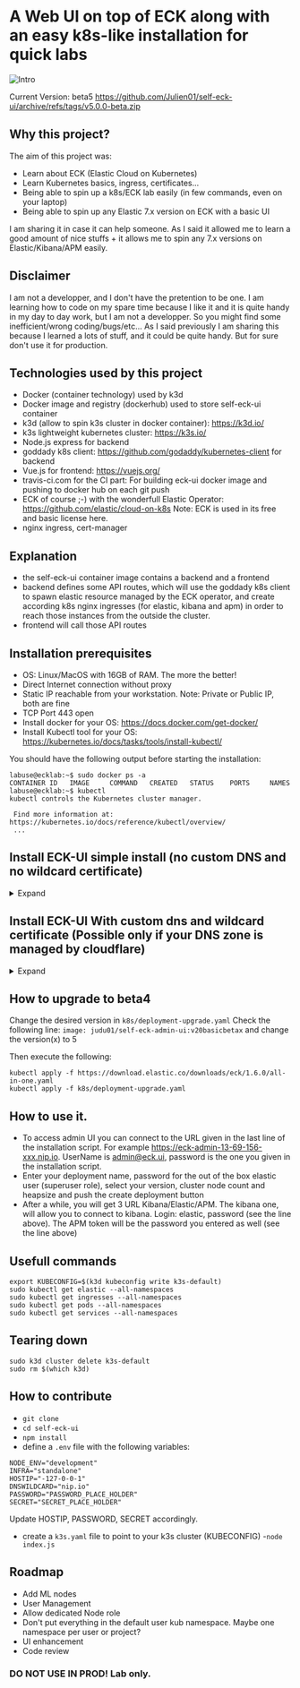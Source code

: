 # A Web UI on top of ECK along with an easy k8s-like installation for quick labs
![Intro](https://user-images.githubusercontent.com/43077255/118717509-73713880-b826-11eb-87a8-05ee8e80d0ba.JPG)

Current Version: beta5
https://github.com/Julien01/self-eck-ui/archive/refs/tags/v5.0.0-beta.zip

## Why this project?
The aim of this project was:
- Learn about ECK (Elastic Cloud on Kubernetes)
- Learn Kubernetes basics, ingress, certificates... 
- Being able to spin up a k8s/ECK lab easily (in few commands, even on your laptop)
- Being able to spin up any Elastic 7.x version on ECK with a basic UI

I am sharing it in case it can help someone.  As I said it allowed me to learn a good amount of nice stuffs + it allows me to spin any 7.x versions on Elastic/Kibana/APM easily.

## Disclaimer
I am not a developper, and I don't have the pretention to be one. I am learning how to code on my spare time because I like it and it is quite handy in my day to day work, but I am not a developper. So you might find some inefficient/wrong coding/bugs/etc... As I said previously I am sharing this because I learned a lots of stuff, and it could be quite handy. But for sure don't use it for production.

## Technologies used by this project
- Docker (container technology) used by k3d
- Docker image and registry (dockerhub) used to store self-eck-ui container
- k3d (allow to spin k3s cluster in docker container): https://k3d.io/
- k3s lightweight kubernetes cluster: https://k3s.io/
- Node.js express for backend
- goddady k8s client: https://github.com/godaddy/kubernetes-client for backend
- Vue.js for frontend: https://vuejs.org/
- travis-ci.com for the CI part: For building eck-ui docker image and pushing to docker hub on each git push
- ECK of course ;-) with the wonderfull Elastic Operator: https://github.com/elastic/cloud-on-k8s Note: ECK is used in its free and basic license here.
- nginx ingress, cert-manager

## Explanation
- the self-eck-ui container image contains a backend and a frontend
- backend defines some API routes, which will use the goddady k8s client to spawn elastic resource managed by the ECK operator, and create according k8s nginx ingresses (for elastic, kibana and apm) in order to reach those instances from the outside the cluster.
- frontend will call those API routes

## Installation prerequisites
- OS: Linux/MacOS with 16GB of RAM. The more the better!
- Direct Internet connection without proxy
- Static IP reachable from your workstation. Note: Private or Public IP, both are fine
- TCP Port 443 open
- Install docker for your OS: https://docs.docker.com/get-docker/
- Install Kubectl tool for your OS: https://kubernetes.io/docs/tasks/tools/install-kubectl/

You should have the following output before starting the installation:
```
labuse@ecklab:~$ sudo docker ps -a
CONTAINER ID   IMAGE     COMMAND   CREATED   STATUS    PORTS     NAMES
labuse@ecklab:~$ kubectl
kubectl controls the Kubernetes cluster manager.

 Find more information at: https://kubernetes.io/docs/reference/kubectl/overview/
 ...
 ```

## Install ECK-UI simple install (no custom DNS and no wildcard certificate)
<details>
    <summary>Expand</summary>
    <p>

```
Download latest release: https://github.com/Julien01/self-eck-ui/archive/refs/tags/v5.0.0-beta.zip
unzip self-eck-ui-4.0.0-beta.zip
cd self-eck-ui-4.0.0-beta
sudo chmod +x install.sh
sudo ./install.sh
```

- Installation:
    <details>
    <summary>Expected output</summary>
    <p>

    ```
    labuse@ecklab:~/self-eck-ui$  sudo ./install.sh
    Enter IP: (if you install locally you can use 127.0.0.1 If you install this on remote VM then use its IP)
    static reachable ip: 172.25.110.215
    Enter password for admin UI and admin@eck.ui user:
    Password:  Starting installation.....
    Preparing to install k3d into /usr/local/bin
    k3d installed into /usr/local/bin/k3d
    Run 'k3d --help' to see what you can do with it.
    INFO[0000] Prep: Network
    INFO[0000] Created network 'k3d-k3s-default' (582a9b040577baeed04413dff7c860829ec045c79284d1cccde6bacc018e5767)
    INFO[0000] Created volume 'k3d-k3s-default-images'
    INFO[0001] Creating node 'k3d-k3s-default-server-0'
    INFO[0002] Creating node 'k3d-k3s-default-agent-0'
    INFO[0002] Creating node 'k3d-k3s-default-agent-1'
    INFO[0002] Creating node 'k3d-k3s-default-agent-2'
    INFO[0002] Creating LoadBalancer 'k3d-k3s-default-serverlb'
    INFO[0002] Starting cluster 'k3s-default'
    INFO[0002] Starting servers...
    INFO[0002] Starting Node 'k3d-k3s-default-server-0'
    INFO[0008] Starting agents...
    INFO[0008] Starting Node 'k3d-k3s-default-agent-0'
    INFO[0021] Starting Node 'k3d-k3s-default-agent-1'
    INFO[0028] Starting Node 'k3d-k3s-default-agent-2'
    INFO[0036] Starting helpers...
    INFO[0036] Starting Node 'k3d-k3s-default-serverlb'
    INFO[0037] (Optional) Trying to get IP of the docker host and inject it into the cluster as 'host.k3d.internal' for easy access
    INFO[0039] Successfully added host record to /etc/hosts in 5/5 nodes and to the CoreDNS ConfigMap
    INFO[0039] Cluster 'k3s-default' created successfully!
    INFO[0039] --kubeconfig-update-default=false --> sets --kubeconfig-switch-context=false
    INFO[0039] You can now use it like this:
    kubectl config use-context k3d-k3s-default
    kubectl cluster-info
    namespace/ingress-nginx created
    serviceaccount/ingress-nginx created
    configmap/ingress-nginx-controller created
    clusterrole.rbac.authorization.k8s.io/ingress-nginx created
    clusterrolebinding.rbac.authorization.k8s.io/ingress-nginx created
    role.rbac.authorization.k8s.io/ingress-nginx created
    rolebinding.rbac.authorization.k8s.io/ingress-nginx created
    service/ingress-nginx-controller-admission created
    service/ingress-nginx-controller created
    deployment.apps/ingress-nginx-controller created
    Warning: admissionregistration.k8s.io/v1beta1 ValidatingWebhookConfiguration is deprecated in v1.16+, unavailable in v1.22+; use admissionregistration.k8s.io/v1 ValidatingWebhookConfiguration
    validatingwebhookconfiguration.admissionregistration.k8s.io/ingress-nginx-admission created
    clusterrole.rbac.authorization.k8s.io/ingress-nginx-admission created
    clusterrolebinding.rbac.authorization.k8s.io/ingress-nginx-admission created
    job.batch/ingress-nginx-admission-create created
    job.batch/ingress-nginx-admission-patch created
    role.rbac.authorization.k8s.io/ingress-nginx-admission created
    rolebinding.rbac.authorization.k8s.io/ingress-nginx-admission created
    serviceaccount/ingress-nginx-admission created
    namespace/elastic-system created
    serviceaccount/elastic-operator created
    secret/elastic-webhook-server-cert created
    configmap/elastic-operator created
    Warning: apiextensions.k8s.io/v1beta1 CustomResourceDefinition is deprecated in v1.16+, unavailable in v1.22+; use apiextensions.k8s.io/v1 CustomResourceDefinition
    customresourcedefinition.apiextensions.k8s.io/agents.agent.k8s.elastic.co created
    customresourcedefinition.apiextensions.k8s.io/apmservers.apm.k8s.elastic.co created
    customresourcedefinition.apiextensions.k8s.io/beats.beat.k8s.elastic.co created
    customresourcedefinition.apiextensions.k8s.io/elasticsearches.elasticsearch.k8s.elastic.co created
    customresourcedefinition.apiextensions.k8s.io/enterprisesearches.enterprisesearch.k8s.elastic.co created
    customresourcedefinition.apiextensions.k8s.io/kibanas.kibana.k8s.elastic.co created
    clusterrole.rbac.authorization.k8s.io/elastic-operator created
    clusterrole.rbac.authorization.k8s.io/elastic-operator-view created
    clusterrole.rbac.authorization.k8s.io/elastic-operator-edit created
    clusterrolebinding.rbac.authorization.k8s.io/elastic-operator created
    service/elastic-webhook-server created
    statefulset.apps/elastic-operator created
    Warning: admissionregistration.k8s.io/v1beta1 ValidatingWebhookConfiguration is deprecated in v1.16+, unavailable in v1.22+; use admissionregistration.k8s.io/v1 ValidatingWebhookConfiguration
    validatingwebhookconfiguration.admissionregistration.k8s.io/elastic-webhook.k8s.elastic.co created
    clusterrolebinding.rbac.authorization.k8s.io/serviceaccounts-cluster-admin created
    secret/env-secret created
    deployment.apps/self-eck-admin-ui created
    service/self-eck-admin-ui created
    Warning: extensions/v1beta1 Ingress is deprecated in v1.14+, unavailable in v1.22+; use networking.k8s.io/v1 Ingress
    Error from server (InternalError): error when creating "k8s/deployment-tmp.yaml": Internal error occurred: failed calling webhook "validate.nginx.ingress.kubernetes.io": Post "https://ingress-nginx-controller-admission.ingress-nginx.svc:443/extensions/v1beta1/ingresses?timeout=30s": dial tcp 10.43.255.118:443: connect: connection refused
    retrying it could be normal, indeed depending on the bandwidth, it can take up to 20m,  please be patient...
    clusterrolebinding.rbac.authorization.k8s.io/serviceaccounts-cluster-admin unchanged
    secret/env-secret configured
    deployment.apps/self-eck-admin-ui unchanged
    service/self-eck-admin-ui unchanged
    Warning: extensions/v1beta1 Ingress is deprecated in v1.14+, unavailable in v1.22+; use networking.k8s.io/v1 Ingress
    Error from server (InternalError): error when creating "k8s/deployment-tmp.yaml": Internal error occurred: failed calling webhook "validate.nginx.ingress.kubernetes.io": Post "https://ingress-nginx-controller-admission.ingress-nginx.svc:443/extensions/v1beta1/ingresses?timeout=30s": dial tcp 10.43.255.118:443: connect: connection refused
    retrying it could be normal, indeed depending on the bandwidth, it can take up to 20m,  please be patient...
    clusterrolebinding.rbac.authorization.k8s.io/serviceaccounts-cluster-admin unchanged
    secret/env-secret configured
    deployment.apps/self-eck-admin-ui unchanged
    service/self-eck-admin-ui unchanged
    Warning: extensions/v1beta1 Ingress is deprecated in v1.14+, unavailable in v1.22+; use networking.k8s.io/v1 Ingress
    Error from server (InternalError): error when creating "k8s/deployment-tmp.yaml": Internal error occurred: failed calling webhook "validate.nginx.ingress.kubernetes.io": Post "https://ingress-nginx-controller-admission.ingress-nginx.svc:443/extensions/v1beta1/ingresses?timeout=30s": dial tcp 10.43.255.118:443: connect: connection refused
    retrying it could be normal, indeed depending on the bandwidth, it can take up to 20m,  please be patient...
    clusterrolebinding.rbac.authorization.k8s.io/serviceaccounts-cluster-admin unchanged
    secret/env-secret configured
    deployment.apps/self-eck-admin-ui unchanged
    service/self-eck-admin-ui unchanged
    Warning: extensions/v1beta1 Ingress is deprecated in v1.14+, unavailable in v1.22+; use networking.k8s.io/v1 Ingress
    Error from server (InternalError): error when creating "k8s/deployment-tmp.yaml": Internal error occurred: failed calling webhook "validate.nginx.ingress.kubernetes.io": Post "https://ingress-nginx-controller-admission.ingress-nginx.svc:443/extensions/v1beta1/ingresses?timeout=30s": dial tcp 10.43.255.118:443: connect: connection refused
    retrying it could be normal, indeed depending on the bandwidth, it can take up to 20m,  please be patient...
    clusterrolebinding.rbac.authorization.k8s.io/serviceaccounts-cluster-admin unchanged
    secret/env-secret configured
    deployment.apps/self-eck-admin-ui unchanged
    service/self-eck-admin-ui unchanged
    Warning: extensions/v1beta1 Ingress is deprecated in v1.14+, unavailable in v1.22+; use networking.k8s.io/v1 Ingress
    Error from server (InternalError): error when creating "k8s/deployment-tmp.yaml": Internal error occurred: failed calling webhook "validate.nginx.ingress.kubernetes.io": Post "https://ingress-nginx-controller-admission.ingress-nginx.svc:443/extensions/v1beta1/ingresses?timeout=30s": dial tcp 10.43.255.118:443: connect: connection refused
    retrying it could be normal, indeed depending on the bandwidth, it can take up to 20m,  please be patient...
    clusterrolebinding.rbac.authorization.k8s.io/serviceaccounts-cluster-admin unchanged
    secret/env-secret configured
    deployment.apps/self-eck-admin-ui unchanged
    service/self-eck-admin-ui unchanged
    Warning: extensions/v1beta1 Ingress is deprecated in v1.14+, unavailable in v1.22+; use networking.k8s.io/v1 Ingress
    Error from server (InternalError): error when creating "k8s/deployment-tmp.yaml": Internal error occurred: failed calling webhook "validate.nginx.ingress.kubernetes.io": Post "https://ingress-nginx-controller-admission.ingress-nginx.svc:443/extensions/v1beta1/ingresses?timeout=30s": dial tcp 10.43.255.118:443: connect: connection refused
    retrying it could be normal, indeed depending on the bandwidth, it can take up to 20m,  please be patient...
    clusterrolebinding.rbac.authorization.k8s.io/serviceaccounts-cluster-admin unchanged
    secret/env-secret configured
    deployment.apps/self-eck-admin-ui unchanged
    service/self-eck-admin-ui unchanged
    Warning: extensions/v1beta1 Ingress is deprecated in v1.14+, unavailable in v1.22+; use networking.k8s.io/v1 Ingress
    ingress.extensions/eck-ui-ingress created
    To access admin UI you can connect to https://eck-admin-172-25-110-215.nip.io UserName:admin@eck.ui
    It can take up to 30min to have everything working
    ```
    </p>
    </details>



- [Login(1)](https://user-images.githubusercontent.com/43077255/119314076-93648a00-bc74-11eb-94b7-c229eb7db91b.mp4)
- [Login(2)](https://user-images.githubusercontent.com/43077255/119314147-aecf9500-bc74-11eb-8746-9e8c41e5e14c.mp4)

- [Create a deployment](https://user-images.githubusercontent.com/43077255/119314189-bf800b00-bc74-11eb-82aa-b2baa753cdf4.mp4)

- [Access kibana for a deployment](https://user-images.githubusercontent.com/43077255/119314256-d7f02580-bc74-11eb-9895-3735c6d13144.mp4)

- [Delete deployment](https://user-images.githubusercontent.com/43077255/119314335-ef2f1300-bc74-11eb-87d3-e1c7e86f3d59.mp4)

  </p>
    </details>





## Install ECK-UI With custom dns and wildcard certificate (Possible only if your DNS zone is managed by cloudflare)
<details>
    <summary>Expand</summary>
    <p>
If you own a dns domain and manage your zone on cloudflare, you can use wildcard cert with letsencrypt and DNS01 challenge so (you won't get the certificate warning anymore):
It works only with Cloudflare managed zones for now. You should be able to manage you DNS zone for free with cloudflare (free tier)

```
Download latest release here: https://github.com/Julien01/self-eck-ui/archive/refs/tags/v5.0.0-beta.zip
unzip self-eck-ui-4.0.0-beta.zip
cd self-eck-ui
sudo chmod +x installDNS.sh
sudo ./installDNS.sh
```

- Get your ip:

![ifconfig](https://user-images.githubusercontent.com/43077255/118718697-d8795e00-b827-11eb-8230-32ddcefdc9f4.JPG)


- [Cloudfare API Token creation](https://user-images.githubusercontent.com/43077255/119314408-01a94c80-bc75-11eb-8fff-59629630e056.mp4)

- [Cloudfare A entry and CNAME](https://user-images.githubusercontent.com/43077255/119314568-2f8e9100-bc75-11eb-813b-f20553e32c29.mp4)

- Installation:
    <details>
    <summary>Expected output</summary>
    <p>

    ```
    labuse@ecklab:~/self-eck-ui$ sudo ./installDNS.sh
    Enter WildCard DNS Domain
    DNS Domain: labdemo.myinfra.xyz
    Enter CloudfareAPI:
    API token: 3readacted-oredacted
    Enter Email:
    Email for lets encrypt contact: redacted@gmail.com
    Enter password for admin UI and admin@eck.ui user:
    Password: k3d v4.4.3 is already latest
    Run 'k3d --help' to see what you can do with it.
    INFO[0000] Prep: Network
    INFO[0000] Created network 'k3d-k3s-default' (c083fec56bea2d0186500e60414c4ec56766179c7c62e8b0a4c69bab84daa961)
    INFO[0000] Created volume 'k3d-k3s-default-images'
    INFO[0001] Creating node 'k3d-k3s-default-server-0'
    INFO[0001] Creating node 'k3d-k3s-default-agent-0'
    INFO[0001] Creating node 'k3d-k3s-default-agent-1'
    INFO[0001] Creating node 'k3d-k3s-default-agent-2'
    INFO[0001] Creating LoadBalancer 'k3d-k3s-default-serverlb'
    INFO[0001] Starting cluster 'k3s-default'
    INFO[0001] Starting servers...
    INFO[0001] Starting Node 'k3d-k3s-default-server-0'
    INFO[0011] Starting agents...
    INFO[0011] Starting Node 'k3d-k3s-default-agent-0'
    INFO[0024] Starting Node 'k3d-k3s-default-agent-1'
    INFO[0032] Starting Node 'k3d-k3s-default-agent-2'
    INFO[0040] Starting helpers...
    INFO[0040] Starting Node 'k3d-k3s-default-serverlb'
    INFO[0042] (Optional) Trying to get IP of the docker host and inject it into the cluster as 'host.k3d.internal' for easy access
    INFO[0048] Successfully added host record to /etc/hosts in 5/5 nodes and to the CoreDNS ConfigMap
    INFO[0048] Cluster 'k3s-default' created successfully!
    INFO[0048] --kubeconfig-update-default=false --> sets --kubeconfig-switch-context=false
    INFO[0048] You can now use it like this:
    kubectl config use-context k3d-k3s-default
    kubectl cluster-info
    namespace/ingress-nginx created
    serviceaccount/ingress-nginx created
    configmap/ingress-nginx-controller created
    clusterrole.rbac.authorization.k8s.io/ingress-nginx created
    clusterrolebinding.rbac.authorization.k8s.io/ingress-nginx created
    role.rbac.authorization.k8s.io/ingress-nginx created
    rolebinding.rbac.authorization.k8s.io/ingress-nginx created
    service/ingress-nginx-controller-admission created
    service/ingress-nginx-controller created
    deployment.apps/ingress-nginx-controller created
    Warning: admissionregistration.k8s.io/v1beta1 ValidatingWebhookConfiguration is deprecated in v1.16+, unavailable in v1.22+; use admissionregistration.k8s.io/v1 ValidatingWebhookConfiguration
    validatingwebhookconfiguration.admissionregistration.k8s.io/ingress-nginx-admission created
    clusterrole.rbac.authorization.k8s.io/ingress-nginx-admission created
    clusterrolebinding.rbac.authorization.k8s.io/ingress-nginx-admission created
    job.batch/ingress-nginx-admission-create created
    job.batch/ingress-nginx-admission-patch created
    role.rbac.authorization.k8s.io/ingress-nginx-admission created
    rolebinding.rbac.authorization.k8s.io/ingress-nginx-admission created
    serviceaccount/ingress-nginx-admission created
    namespace/elastic-system created
    serviceaccount/elastic-operator created
    secret/elastic-webhook-server-cert created
    configmap/elastic-operator created
    Warning: apiextensions.k8s.io/v1beta1 CustomResourceDefinition is deprecated in v1.16+, unavailable in v1.22+; use apiextensions.k8s.io/v1 CustomResourceDefinition
    customresourcedefinition.apiextensions.k8s.io/agents.agent.k8s.elastic.co created
    customresourcedefinition.apiextensions.k8s.io/apmservers.apm.k8s.elastic.co created
    customresourcedefinition.apiextensions.k8s.io/beats.beat.k8s.elastic.co created
    customresourcedefinition.apiextensions.k8s.io/elasticsearches.elasticsearch.k8s.elastic.co created
    customresourcedefinition.apiextensions.k8s.io/enterprisesearches.enterprisesearch.k8s.elastic.co created
    customresourcedefinition.apiextensions.k8s.io/kibanas.kibana.k8s.elastic.co created
    clusterrole.rbac.authorization.k8s.io/elastic-operator created
    clusterrole.rbac.authorization.k8s.io/elastic-operator-view created
    clusterrole.rbac.authorization.k8s.io/elastic-operator-edit created
    clusterrolebinding.rbac.authorization.k8s.io/elastic-operator created
    service/elastic-webhook-server created
    statefulset.apps/elastic-operator created
    Warning: admissionregistration.k8s.io/v1beta1 ValidatingWebhookConfiguration is deprecated in v1.16+, unavailable in v1.22+; use admissionregistration.k8s.io/v1 ValidatingWebhookConfiguration
    validatingwebhookconfiguration.admissionregistration.k8s.io/elastic-webhook.k8s.elastic.co created
    customresourcedefinition.apiextensions.k8s.io/certificaterequests.cert-manager.io created
    customresourcedefinition.apiextensions.k8s.io/certificates.cert-manager.io created
    customresourcedefinition.apiextensions.k8s.io/challenges.acme.cert-manager.io created
    customresourcedefinition.apiextensions.k8s.io/clusterissuers.cert-manager.io created
    customresourcedefinition.apiextensions.k8s.io/issuers.cert-manager.io created
    customresourcedefinition.apiextensions.k8s.io/orders.acme.cert-manager.io created
    namespace/cert-manager created
    serviceaccount/cert-manager-cainjector created
    serviceaccount/cert-manager created
    serviceaccount/cert-manager-webhook created
    clusterrole.rbac.authorization.k8s.io/cert-manager-cainjector created
    clusterrole.rbac.authorization.k8s.io/cert-manager-controller-issuers created
    clusterrole.rbac.authorization.k8s.io/cert-manager-controller-clusterissuers created
    clusterrole.rbac.authorization.k8s.io/cert-manager-controller-certificates created
    clusterrole.rbac.authorization.k8s.io/cert-manager-controller-orders created
    clusterrole.rbac.authorization.k8s.io/cert-manager-controller-challenges created
    clusterrole.rbac.authorization.k8s.io/cert-manager-controller-ingress-shim created
    clusterrole.rbac.authorization.k8s.io/cert-manager-view created
    clusterrole.rbac.authorization.k8s.io/cert-manager-edit created
    clusterrole.rbac.authorization.k8s.io/cert-manager-controller-approve:cert-manager-io created
    clusterrole.rbac.authorization.k8s.io/cert-manager-webhook:subjectaccessreviews created
    clusterrolebinding.rbac.authorization.k8s.io/cert-manager-cainjector created
    clusterrolebinding.rbac.authorization.k8s.io/cert-manager-controller-issuers created
    clusterrolebinding.rbac.authorization.k8s.io/cert-manager-controller-clusterissuers created
    clusterrolebinding.rbac.authorization.k8s.io/cert-manager-controller-certificates created
    clusterrolebinding.rbac.authorization.k8s.io/cert-manager-controller-orders created
    clusterrolebinding.rbac.authorization.k8s.io/cert-manager-controller-challenges created
    clusterrolebinding.rbac.authorization.k8s.io/cert-manager-controller-ingress-shim created
    clusterrolebinding.rbac.authorization.k8s.io/cert-manager-controller-approve:cert-manager-io created
    clusterrolebinding.rbac.authorization.k8s.io/cert-manager-webhook:subjectaccessreviews created
    role.rbac.authorization.k8s.io/cert-manager-cainjector:leaderelection created
    role.rbac.authorization.k8s.io/cert-manager:leaderelection created
    role.rbac.authorization.k8s.io/cert-manager-webhook:dynamic-serving created
    rolebinding.rbac.authorization.k8s.io/cert-manager-cainjector:leaderelection created
    rolebinding.rbac.authorization.k8s.io/cert-manager:leaderelection created
    rolebinding.rbac.authorization.k8s.io/cert-manager-webhook:dynamic-serving created
    service/cert-manager created
    service/cert-manager-webhook created
    deployment.apps/cert-manager-cainjector created
    deployment.apps/cert-manager created
    deployment.apps/cert-manager-webhook created
    mutatingwebhookconfiguration.admissionregistration.k8s.io/cert-manager-webhook created
    validatingwebhookconfiguration.admissionregistration.k8s.io/cert-manager-webhook created
    clusterrolebinding.rbac.authorization.k8s.io/serviceaccounts-cluster-admin created
    secret/cloudflare-api-token-secret created
    secret/env-secret created
    deployment.apps/self-eck-admin-ui created
    service/self-eck-admin-ui created
    Warning: extensions/v1beta1 Ingress is deprecated in v1.14+, unavailable in v1.22+; use networking.k8s.io/v1 Ingress
    Error from server (InternalError): error when creating "k8s/deploymentcert-tmp.yaml": Internal error occurred: failed calling webhook "webhook.cert-manager.io": Post "https://cert-manager-webhook.cert-manager.svc:443/mutate?timeout=10s": dial tcp 10.43.33.191:443: connect: connection refused
    Error from server (InternalError): error when creating "k8s/deploymentcert-tmp.yaml": Internal error occurred: failed calling webhook "webhook.cert-manager.io": Post "https://cert-manager-webhook.cert-manager.svc:443/mutate?timeout=10s": dial tcp 10.43.33.191:443: connect: connection refused
    Error from server (InternalError): error when creating "k8s/deploymentcert-tmp.yaml": Internal error occurred: failed calling webhook "validate.nginx.ingress.kubernetes.io": Post "https://ingress-nginx-controller-admission.ingress-nginx.svc:443/extensions/v1beta1/ingresses?timeout=30s": dial tcp 10.43.103.172:443: connect: connection refused
    retrying it could be normal, indeed depending on the bandwidth, it can take up to 20m,  please be patient...
    clusterrolebinding.rbac.authorization.k8s.io/serviceaccounts-cluster-admin unchanged
    secret/cloudflare-api-token-secret configured
    clusterissuer.cert-manager.io/letsencrypt created
    certificate.cert-manager.io/eck-mycert-secret created
    secret/env-secret configured
    deployment.apps/self-eck-admin-ui unchanged
    service/self-eck-admin-ui unchanged
    Warning: extensions/v1beta1 Ingress is deprecated in v1.14+, unavailable in v1.22+; use networking.k8s.io/v1 Ingress
    Error from server (InternalError): error when creating "k8s/deploymentcert-tmp.yaml": Internal error occurred: failed calling webhook "validate.nginx.ingress.kubernetes.io": Post "https://ingress-nginx-controller-admission.ingress-nginx.svc:443/extensions/v1beta1/ingresses?timeout=30s": dial tcp 10.43.103.172:443: connect: connection refused
    retrying it could be normal, indeed depending on the bandwidth, it can take up to 20m,  please be patient...
    clusterrolebinding.rbac.authorization.k8s.io/serviceaccounts-cluster-admin unchanged
    secret/cloudflare-api-token-secret configured
    clusterissuer.cert-manager.io/letsencrypt unchanged
    certificate.cert-manager.io/eck-mycert-secret unchanged
    secret/env-secret configured
    deployment.apps/self-eck-admin-ui unchanged
    service/self-eck-admin-ui unchanged
    Warning: extensions/v1beta1 Ingress is deprecated in v1.14+, unavailable in v1.22+; use networking.k8s.io/v1 Ingress
    ingress.extensions/eck-ui-ingress created
    To access admin UI you can connect to https://eck-admin.labdemo.myinfra.xyz UserName:admin@eck.ui
    It can take up to 30min to have everything working
    ```

    </p>
    </details>



- [Login(1)](https://user-images.githubusercontent.com/43077255/119314736-5ea50280-bc75-11eb-8c66-7c11e682de4d.mp4)
- [Login(2)](https://user-images.githubusercontent.com/43077255/119314807-74b2c300-bc75-11eb-8d2a-9927edbf50a8.mp4)

- Valid Cert:

![cert](https://user-images.githubusercontent.com/43077255/118719098-53427900-b828-11eb-9a06-4cb2c382f3a7.JPG)

- [Create a deployment](https://user-images.githubusercontent.com/43077255/119314189-bf800b00-bc74-11eb-82aa-b2baa753cdf4.mp4)

- [Access kibana for a deployment](https://user-images.githubusercontent.com/43077255/119314256-d7f02580-bc74-11eb-9895-3735c6d13144.mp4)

- [Delete deployment](https://user-images.githubusercontent.com/43077255/119314335-ef2f1300-bc74-11eb-87d3-e1c7e86f3d59.mp4)


    </p>
    </details>

## How to upgrade to beta4
Change the desired version in  `k8s/deployment-upgrade.yaml`
Check the following line:
`image: judu01/self-eck-admin-ui:v20basicbetax` and change the version(x) to 5

Then execute the following:
```
kubectl apply -f https://download.elastic.co/downloads/eck/1.6.0/all-in-one.yaml
kubectl apply -f k8s/deployment-upgrade.yaml
```

## How to use it.
- To access admin UI you can connect to the URL given in the last line of the installation script. For example https://eck-admin-13-69-156-xxx.nip.io.  UserName is admin@eck.ui, password is the one you given in the installation script.
- Enter your deployment name, password for the out of the box elastic user (superuser role), select your version, cluster node count and heapsize and push the create deployment button
- After a while, you will get 3 URL Kibana/Elastic/APM. The kibana one, will allow you to connect to kibana. Login: elastic, password (see the line above). The APM token will be the password you entered as well (see the line above)

## Usefull commands
```
export KUBECONFIG=$(k3d kubeconfig write k3s-default)
sudo kubectl get elastic --all-namespaces
sudo kubectl get ingresses --all-namespaces
sudo kubectl get pods --all-namespaces
sudo kubectl get services --all-namespaces
```

## Tearing down
```
sudo k3d cluster delete k3s-default
sudo rm $(which k3d)
```

## How to contribute
- `git clone`
- `cd self-eck-ui`
- `npm install`
- define a `.env` file with the following variables:
```
NODE_ENV="development"
INFRA="standalone"
HOSTIP="-127-0-0-1"
DNSWILDCARD="nip.io"
PASSWORD="PASSWORD_PLACE_HOLDER"
SECRET="SECRET_PLACE_HOLDER"
```
Update HOSTIP, PASSWORD, SECRET accordingly.

- create a `k3s.yaml` file to point to your k3s cluster (KUBECONFIG)
-`node index.js`

## Roadmap 
- Add ML nodes
- User Management
- Allow dedicated Node role
- Don't put everything in the default user kub namespace. Maybe one namespace per user or project?
- UI enhancement
- Code review

### DO NOT USE IN PROD! Lab only.
